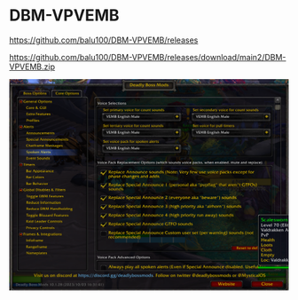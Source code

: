 # DBM-VPVEMB

https://github.com/balu100/DBM-VPVEMB/releases

https://github.com/balu100/DBM-VPVEMB/releases/download/main2/DBM-VPVEMB.zip

![alt text](https://raw.githubusercontent.com/balu100/DBM-VPVEMB/main/img.png)
